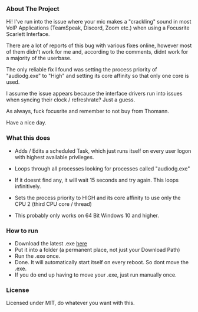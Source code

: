 ﻿### About The Project

Hi! I've run into the issue where your mic makes a "crackling" sound in most VoIP Applications (TeamSpeak, Discord, Zoom etc.) when using a Focusrite Scarlett Interface.

There are a lot of reports of this bug with various fixes online, however most of them didn't work for me and, according to the comments, didnt work for a majority of the userbase.

The only reliable fix I found was setting the process priority of "audiodg.exe" to "High" and setting its core affinity so that only one core is used.

I assume the issue appears because the interface drivers run into issues when syncing their clock / refreshrate? Just a guess.

As always, fuck focusrite and remember to not buy from Thomann.

Have a nice day.

### What this does

* Adds / Edits a scheduled Task, which just runs itself on every user logon with highest available privileges. 
* Loops through all processes looking for processes called "audiodg.exe"
* If it doesnt find any, it will wait 15 seconds and try again. This loops infinitively.
* Sets the process priority to HIGH and its core affinity to use only the CPU 2 (third CPU core / thread)

* This probably only works on 64 Bit Windows 10 and higher.

### How to run

* Download the latest .exe [here](https://github.com/TwosHusbandS/FocusriteCracklingFix/releases/download/0.1.0.0/FocusriteCracklingFix.exe)
* Put it into a folder (a permanent place, not just your Download Path)
* Run the .exe once.
* Done. It will automatically start itself on every reboot. So dont move the .exe.
* If you do end up having to move your .exe, just run manually once.

### License

Licensed under MIT, do whatever you want with this.
